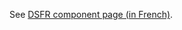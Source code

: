See [DSFR component page (in French)](https://www.systeme-de-design.gouv.fr/elements-d-interface/composants/tag).
